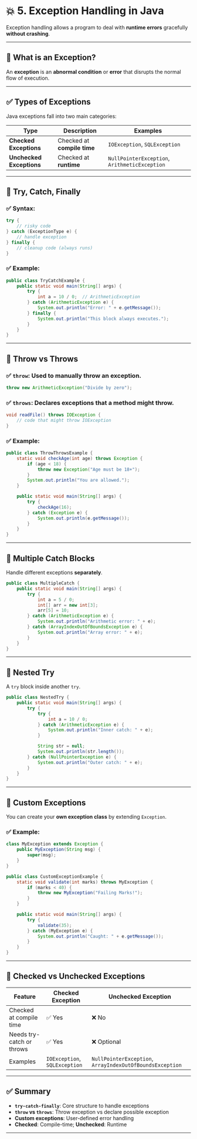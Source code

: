 # 💥 5. **Exception Handling in Java**

Exception handling allows a program to deal with **runtime errors** gracefully **without crashing**.

---

## 🔹 What is an Exception?

An **exception** is an **abnormal condition** or **error** that disrupts the normal flow of execution.

---

## ✅ **Types of Exceptions**

Java exceptions fall into two main categories:

| Type                     | Description                 | Examples                                      |
| ------------------------ | --------------------------- | --------------------------------------------- |
| **Checked Exceptions**   | Checked at **compile time** | `IOException`, `SQLException`                 |
| **Unchecked Exceptions** | Checked at **runtime**      | `NullPointerException`, `ArithmeticException` |

---

## 🔹 **Try, Catch, Finally**

### ✅ Syntax:

```java
try {
    // risky code
} catch (ExceptionType e) {
    // handle exception
} finally {
    // cleanup code (always runs)
}
```

### ✅ Example:

```java
public class TryCatchExample {
    public static void main(String[] args) {
        try {
            int a = 10 / 0;  // ArithmeticException
        } catch (ArithmeticException e) {
            System.out.println("Error: " + e.getMessage());
        } finally {
            System.out.println("This block always executes.");
        }
    }
}
```

---

## 🔹 **Throw vs Throws**

### ✅ `throw`: Used to **manually throw** an exception.

```java
throw new ArithmeticException("Divide by zero");
```

### ✅ `throws`: Declares exceptions that a method **might throw**.

```java
void readFile() throws IOException {
    // code that might throw IOException
}
```

### ✅ Example:

```java
public class ThrowThrowsExample {
    static void checkAge(int age) throws Exception {
        if (age < 18) {
            throw new Exception("Age must be 18+");
        }
        System.out.println("You are allowed.");
    }

    public static void main(String[] args) {
        try {
            checkAge(16);
        } catch (Exception e) {
            System.out.println(e.getMessage());
        }
    }
}
```

---

## 🔹 **Multiple Catch Blocks**

Handle different exceptions **separately**.

```java
public class MultipleCatch {
    public static void main(String[] args) {
        try {
            int a = 5 / 0;
            int[] arr = new int[3];
            arr[5] = 10;
        } catch (ArithmeticException e) {
            System.out.println("Arithmetic error: " + e);
        } catch (ArrayIndexOutOfBoundsException e) {
            System.out.println("Array error: " + e);
        }
    }
}
```

---

## 🔹 **Nested Try**

A `try` block inside another `try`.

```java
public class NestedTry {
    public static void main(String[] args) {
        try {
            try {
                int a = 10 / 0;
            } catch (ArithmeticException e) {
                System.out.println("Inner catch: " + e);
            }

            String str = null;
            System.out.println(str.length());
        } catch (NullPointerException e) {
            System.out.println("Outer catch: " + e);
        }
    }
}
```

---

## 🔹 **Custom Exceptions**

You can create your **own exception class** by extending `Exception`.

### ✅ Example:

```java
class MyException extends Exception {
    public MyException(String msg) {
        super(msg);
    }
}

public class CustomExceptionExample {
    static void validate(int marks) throws MyException {
        if (marks < 40) {
            throw new MyException("Failing Marks!");
        }
    }

    public static void main(String[] args) {
        try {
            validate(35);
        } catch (MyException e) {
            System.out.println("Caught: " + e.getMessage());
        }
    }
}
```

---

## 🔹 **Checked vs Unchecked Exceptions**

| Feature                   | Checked Exception             | Unchecked Exception                                      |
| ------------------------- | ----------------------------- | -------------------------------------------------------- |
| Checked at compile time   | ✅ Yes                         | ❌ No                                                     |
| Needs try-catch or throws | ✅ Yes                         | ❌ Optional                                               |
| Examples                  | `IOException`, `SQLException` | `NullPointerException`, `ArrayIndexOutOfBoundsException` |

---

## ✅ Summary

* **`try-catch-finally`**: Core structure to handle exceptions
* **`throw` vs `throws`**: Throw exception vs declare possible exception
* **Custom exceptions**: User-defined error handling
* **Checked**: Compile-time; **Unchecked**: Runtime

---


